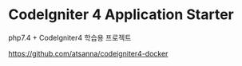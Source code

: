 # CodeIgniter 4 Application Starter
php7.4 + CodeIgniter4 학습용 프로젝트

https://github.com/atsanna/codeigniter4-docker
